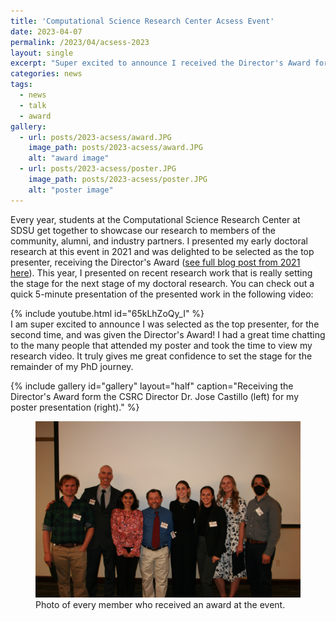 ```yaml
---
title: 'Computational Science Research Center Acsess Event'
date: 2023-04-07
permalink: /2023/04/acsess-2023
layout: single
excerpt: "Super excited to announce I received the Director's Award for my current research endeavors at the 2023 Computational Science Research Center Applied Computational Science and Engineering Student Showcase!"
categories: news
tags:
  - news
  - talk
  - award
gallery:
  - url: posts/2023-acsess/award.JPG
    image_path: posts/2023-acsess/award.JPG
    alt: "award image"
  - url: posts/2023-acsess/poster.JPG
    image_path: posts/2023-acsess/poster.JPG
    alt: "poster image"
---
```


Every year, students at the Computational Science Research Center at SDSU get together to showcase our research to members of the community, alumni, and industry partners. I presented my early doctoral research at this event in 2021 and was delighted to be selected as the top presenter, receiving the Director's Award ([see full blog post from 2021 here](/posts/2021/03/acsess/)). This year, I presented on recent research work that is really setting the stage for the next stage of my doctoral research. You can check out a quick 5-minute presentation of the presented work in the following video:

{% include youtube.html id="65kLhZoQy_I" %}
<br>
I am super excited to announce I was selected as the top presenter, for the second time, and was given the Director's Award! I had a great time chatting to the many people that attended my poster and took the time to view my research video. It truly gives me great confidence to set the stage for the remainder of my PhD journey. 

{% include gallery id="gallery" layout="half" caption="Receiving the Director's Award form the CSRC Director Dr. Jose Castillo (left) for my poster presentation (right)." %}

<figure>
  <img src="/images/posts/2023-acsess/everyone.JPG">
  <figcaption>Photo of every member who received an award at the event.</figcaption>
</figure>